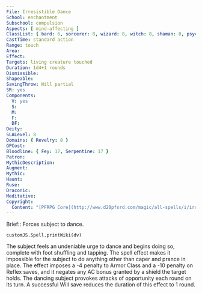 ```yaml
---
File: Irresistible Dance
School: enchantment
Subschool: compulsion
Aspects: [ mind-affecting ]
ClassList: { bard: 6, sorcerer: 8, wizard: 8, witch: 8, shaman: 8, psychic: 8, mesmerist: 6 }
CastTime: standard action
Range: touch
Area: 
Effect: 
Targets: living creature touched
Duration: 1d4+1 rounds
Dismissible: 
Shapeable: 
SavingThrow: Will partial
SR: yes
Components:
  V: yes
  S: 
  M: 
  F: 
  DF: 
Deity: 
SLALevel: 8
Domains: { Revelry: 8 }
GPCost: 
Bloodline: { Fey: 17, Serpentine: 17 }
Patron: 
MythicDescription: 
Augment: 
Mythic: 
Haunt: 
Ruse: 
Draconic: 
Meditative: 
Copyright:
  Content: "[PFRPG Core](http://www.d20pfsrd.com/magic/all-spells/i/irresistible-dance)"
---
```

Brief:: Forces subject to dance.

```dataviewjs
customJS.Spell.printWiki(dv)
```

The subject feels an undeniable urge to dance and begins doing so, complete with foot shuffling and tapping. The spell effect makes it impossible for the subject to do anything other than caper and prance in place. The effect imposes a -4 penalty to Armor Class and a -10 penalty on Reflex saves, and it negates any AC bonus granted by a shield the target holds. The dancing subject provokes attacks of opportunity each round on its turn. A successful Will save reduces the duration of this effect to 1 round.
